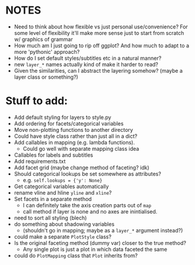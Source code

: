 # NOTES
* Need to think about how flexible vs just personal use/convenience?
  For some level of flexibility it'll make more sense just to start from scratch w/ graphics of grammar
* How much am I just going to rip off ggplot? And how much to adapt to a more 'pythonic' approach?
* How do I set default styles/subtitles etc in a natural manner?
* new `layer_*` names actually kind of make it harder to read?
* Given the similarities, can I abstract the layering somehow? (maybe a layer class or something?)

# Stuff to add:
* Add default styling for layers to style.py
* Add ordering for facets/categorical variables
* Move non-plotting functions to another directory
* Could have style class rather than just all in a dict?
* Add callables in mapping (e.g. lambda functions).
    * Could go well with separate mapping class idea
* Callables for labels and subtitles
* Add requirements.txt
* Add facet grid (maybe change method of faceting? idk)
* Should categorical lookups be set somewhere as attributes? 
    * e.g. `self.lookups = {'y': None}`
* Get categorical variables automatically
* rename vline and hline `yline` and `xline`?
* Set facets in a separate method
    * I can definitely take the axis creation parts out of `map` 
    * call method if layer is none and no axes are inintialised.
* need to sort all styling (blech)
* do something about shadowing variables 
    * (shouldn't go in mapping; maybe as a `layer_*` argument instead?) 
* could make a separate `PlotStyle` class?
* Is the original faceting method (dummy var) closer to the true method?
    * Any single plot is just a plot in which data faceted the same
* could do `PlotMapping` class that `Plot` inherits from?

